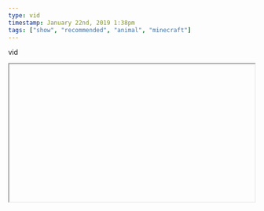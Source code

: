 ```yaml
---
type: vid
timestamp: January 22nd, 2019 1:38pm
tags: ["show", "recommended", "animal", "minecraft"]
---
```

vid
<iframe width="500" height="281"  id="youtube_iframe" src="https://www.youtube.com/embed/kpTdG4PkwXA[![thumbnail](http://i3.ytimg.com/vi/ /maxresdefault.jpg)](https://www.youtube.com/watch?v= )></iframe>                    
                                            
Minecraft=kids, but still=good fun

This was the first show that demonstrated my lack of interest in co starred Let's Plays, but that happened many many episodes in.  Talk to me not your friends. 

Seri’s enthusiasm about digital wildlife, and detail put into her crafted worlds makes Zoo Crafting a very fun and uplifting waste of time.
 
                                                    <div id="footer">
                <span id="timestamp"> January 22nd, 2019 1:38pm </span>
                                                          <span class="tag">show</span>
                                          <span class="tag">let&#039;s play</span>
                                          <span class="tag">recommended</span>
                                          <span class="tag">animal</span>
                                          <span class="tag">minecraft</span>
                                          <span class="tag">seri! pixel biologist!</span>
                                          <span class="tag">zoo crafting</span>
                                                    
            </body>
        </html>

        
<small>source: https://saturdayxiii.tumblr.com/post/182225190579</small>